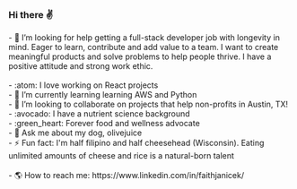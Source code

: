### Hi there :v:
<!--
**faithe1937/faithe1937** is a ✨ _special_ ✨ repository because its `README.md` (this file) appears on your GitHub profile.

Here are some ideas to get you started:
--!>
- 🤔  I’m looking for help getting a full-stack developer job with longevity in mind. Eager to learn, contribute and add value to a team. I want to create meaningful products and solve problems to help people thrive. I have a positive attitude and strong work ethic. <br/> <br/>

- :atom: I love working on React projects <br/> 
- 🌱  I’m currently learning learning AWS and Python <br/>
- 👯  I’m looking to collaborate on projects that help non-profits in Austin, TX!  <br/>
- :avocado: I have a nutrient science background  <br/>
- :green_heart: Forever food and wellness advocate <br/>
- 💬  Ask me about my dog, olivejuice  <br/>

- ⚡ Fun fact: I'm half filipino and half cheesehead (Wisconsin). Eating unlimited amounts of cheese and rice is a natural-born talent  <br/> <br/> 

- 🌎 How to reach me: 

https://www.linkedin.com/in/faithjanicek/
